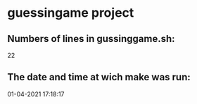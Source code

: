 # guessingame project
## Numbers of lines in gussinggame.sh:
22
## The date and time at wich make was run:
01-04-2021 17:18:17

